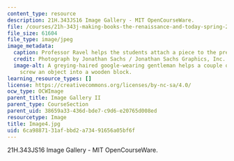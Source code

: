 ```yaml
---
content_type: resource
description: 21H.343JS16 Image Gallery - MIT OpenCourseWare.
file: /courses/21h-343j-making-books-the-renaissance-and-today-spring-2016/6ca9887131afbbd2a73491656a05bf6f_Image4.jpg
file_size: 61604
file_type: image/jpeg
image_metadata:
  caption: Professor Ravel helps the students attach a piece to the press.
  credit: Photograph by Jonathan Sachs / Jonathan Sachs Graphics, Inc.
  image-alt: A greying-haired google-wearing gentleman helps a couple of students
    screw an object into a wooden block.
learning_resource_types: []
license: https://creativecommons.org/licenses/by-nc-sa/4.0/
ocw_type: OCWImage
parent_title: Image Gallery II
parent_type: CourseSection
parent_uid: 38659a33-436d-bde7-c9d6-e20765d008ed
resourcetype: Image
title: Image4.jpg
uid: 6ca98871-31af-bbd2-a734-91656a05bf6f
---
```

21H.343JS16 Image Gallery - MIT OpenCourseWare.